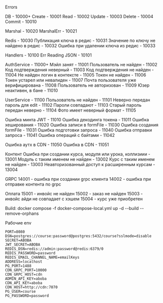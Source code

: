 Errors

DB - 10000+
Create - 10001
Read - 10002
Update - 10003
Delete - 10004
Commit - 10010

Marshal - 10020
MarshalErr - 10021

Redis - 10030
Публикация ключа в редис - 10031
Значение по ключу не найдено в редис - 10032
Ошибка при удалении ключа из редис - 10033

Handlers - 10100
Err Reading JSON - 10101

AuthService - 11000+
Мэйл занят - 11001
Пользователь не найден - 11002
Код подтверждения неверный - 11003
Код подтверждения не найден - 11004
Не найден логин в контексте - 11005
Токен не найден - 11006
Токен устарел или невалиден - 11007
Почта пользователя уже верифицирована - 11008
Пользователь не авторизован - 11009
Юзер неактивен, в бане - 11010

UserService - 11100
Пользователь не найден - 11101
Неверно передан пароль для edit - 11102
Пароли совпадают - 11103
Старый пароль передан неверно - 11104
Фото имеет неверный формат - 11105

Ошибка минта JWT - 11010
Ошибка декодинга токена - 11011
Ошибка хеширования - 11020
Ошибка записи в formFile - 11030
Ошибка создания formFile - 11031
Ошибка подготовки запроса - 11040
Ошибка отправки запроса - 11041
Ошибка операций с байтами - 11042

Ошибка аутх в CDN - 11050
Ошибка в CDN - 11051

Контент
Ошибка при создании курса, модуля или урока, коллизиии - 13001
Модуль с таким именем не найден - 13002
Курс с таким именем не найден - 13003
Неавторизованный доступ к расширенным курсам - 13004

GRPC
14001 - ошибка при создании grpc клиента
14002 - ошибка при отправке контента по grpc

Оплата
15001 - инвойс не найден
15002 - заказ не найден
15003 - инвойс айди не совпадает с хэшем
15004 - курс уже приобретен

Build:
docker compose -f docker-compose-local.yml up -d --build --remove-orphans

Рабочие env
````
PORT=8080
DSN=postgres://course:password@postgres:5432/course?sslmode=disable
SECRET=ABOBA
JWT_SECRET=ABOBA
REDIS_DSN=redis://admin:password@redis:6379/0
REDIS_PASSWORD=password
REDIS_EMAIL_CHANNEL_NAME=emailKeys
ADDRESS=localhost
PG_PORT=1488
CDN_GRPC_PORT=10000
CDN_GRPC_HOST=cdn
ADMIN_API_KEY=aboba
CDN_API_KEY=aboba
CDN_HOST=http://cdn:7070
PG_USER=course
PG_PASSWORD=password
````